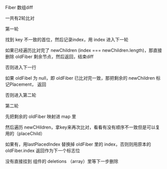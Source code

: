 Fiber 数组diff

一共有2轮比对

第一轮

找到 key 不一致的首位，然后记录index，用 index 进入下一轮

如果已经遍历比对完了 newChildren (index === newChildren.length)，那直接删除  oldFiber 剩余节点，然后返回，结束diff

否则进入下一行

如果 oldFibel 为 null，即 oldFiber 已比对完一致，那把剩余的 newChildren 标记Placement， 返回

否则进入第二轮

第二轮

先把剩余的 oldFiber 映射进 map 里

然后遍历 newCHildren，拿key来再次比对，看看有没有顺序不一致但是可以复用的（placeChild）

如果有，用lastPlacedIndex 替换掉 oldFiber 里的 index，否则则用原本的 oldFiber.index 返回作为下一个标志位

没有直接挂到 组件的 deletions （array）里等下一步删除
